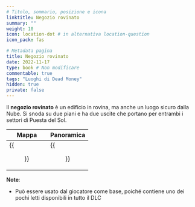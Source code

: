```yaml
---
# Titolo, sommario, posizione e icona
linktitle: Negozio rovinato
summary: ""
weight: 10
icon: location-dot # in alternativa location-question
icon_pack: fas

# Metadata pagina
title: Negozio rovinato
date: 2022-11-17
type: book # Non modificare
commentable: true
tags: "Luoghi di Dead Money"
hidden: true
private: false
---
```



<div class="fnv">

Il **negozio rovinato** è un edificio in rovina, ma anche un luogo sicuro dalla Nube. Si snoda su due piani e ha due uscite che portano per entrambi i settori di Puesta del Sol.

| Mappa                      | Panoramica             |
| -------------------------- | ---------------------- |
| {{<figure src="fnv/Ruined_store_loc.webp">}} | {{<figure src="fnv/Ruined_store.webp">}} |

**Note**:
- Può essere usato dal giocatore come base, poiché contiene uno dei pochi letti disponibili in tutto il DLC

</div>
